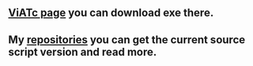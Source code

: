  

<!--[ViATc page](https://magicstep.github.io/viatc/) you can download exe there.-->
## <A href="https://magicstep.github.io/viatc/">ViATc page</a> you can download exe there.<br>
## My <a href="https://github.com/magicstep">repositories</a> you can get the current source script version and read more.

